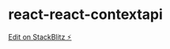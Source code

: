# react-react-contextapi

[Edit on StackBlitz ⚡️](https://stackblitz.com/edit/react-react-contextapi)